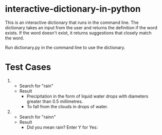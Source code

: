 # interactive-dictionary-in-python
This is an interactive dictionary that runs in the command line. The dictionary takes an input from the user and returns the definition if the word exists. If the word doesn't exist, it returns suggestions that closely match the word.

Run dictionary.py in the command line to use the dictionary. 

# Test Cases
1.
   - Search for "rain"
   - Result
     - Precipitation in the form of liquid water drops with diameters greater than 0.5 millimetres.
     - To fall from the clouds in drops of water.
2.
   - Search for "rainn"
   - Result
     - Did you mean rain? Enter Y for Yes:
